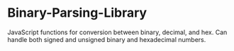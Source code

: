 # Binary-Parsing-Library
JavaScript functions for conversion between binary, decimal, and hex. Can handle both signed and unsigned binary and hexadecimal numbers.
